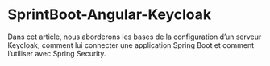 # SprintBoot-Angular-Keycloak
Dans cet article, nous aborderons les bases de la configuration d’un serveur Keycloak, comment lui connecter une application Spring Boot et comment l’utiliser avec Spring Security.
